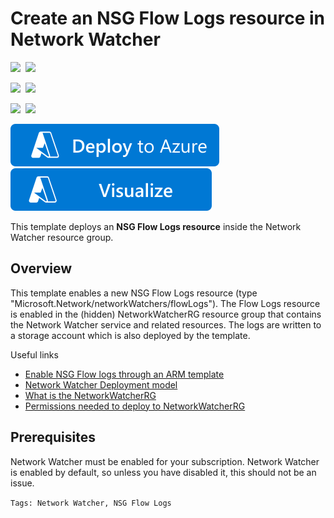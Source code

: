 # Create an NSG Flow Logs resource in Network Watcher

<IMG SRC="https://azurequickstartsservice.blob.core.windows.net/badges/101-networkwatcher-flowLogs-create/PublicLastTestDate.svg" />&nbsp;
<IMG SRC="https://azurequickstartsservice.blob.core.windows.net/badges/101-networkwatcher-flowLogs-create/PublicDeployment.svg" />&nbsp;

<IMG SRC="https://azurequickstartsservice.blob.core.windows.net/badges/101-networkwatcher-flowLogs-create/FairfaxLastTestDate.svg" />&nbsp;
<IMG SRC="https://azurequickstartsservice.blob.core.windows.net/badges/101-networkwatcher-flowLogs-create/FairfaxDeployment.svg" />&nbsp;

<IMG SRC="https://azurequickstartsservice.blob.core.windows.net/badges/101-networkwatcher-flowLogs-create/BestPracticeResult.svg" />&nbsp;
<IMG SRC="https://azurequickstartsservice.blob.core.windows.net/badges/101-networkwatcher-flowLogs-create/CredScanResult.svg" />&nbsp;

<a href="https://portal.azure.com/#create/Microsoft.Template/uri/https%3A%2F%2Fraw.githubusercontent.com%2FAzure%2Fazure-quickstart-templates%2Fmaster%2F101-networkwatcher-flowLogs-create%2Fazuredeploy.json" target="_blank">
<img src="https://raw.githubusercontent.com/Azure/azure-quickstart-templates/master/1-CONTRIBUTION-GUIDE/images/deploytoazure.svg"/>
</a>
<a href="http://armviz.io/#/?load=https%3A%2F%2Fraw.githubusercontent.com%2FAzure%2Fazure-quickstart-templates%2Fmaster%2F101-networkwatcher-flowLogs-create%2Fazuredeploy.json" target="_blank">
<img src="https://raw.githubusercontent.com/Azure/azure-quickstart-templates/master/1-CONTRIBUTION-GUIDE/images/visualizebutton.svg"/>
</a>


This template deploys an **NSG Flow Logs resource** inside the Network Watcher resource group.

## Overview

This template enables a new NSG Flow Logs resource (type "Microsoft.Network/networkWatchers/flowLogs").
The Flow Logs resource is enabled in the (hidden) NetworkWatcherRG resource group that contains the Network Watcher service and related resources. The logs are written to a storage account which is also deployed by the template.

Useful links
* [Enable NSG Flow logs through an ARM template](https://docs.microsoft.com/azure/network-watcher/network-watcher-nsg-flow-logging-azure-resource-manager)
* [Network Watcher Deployment model](https://docs.microsoft.com/azure/network-watcher/frequently-asked-questions#what-is-the-Network-Watcher-deployment-model)
* [What is the NetworkWatcherRG](https://docs.microsoft.com/azure/network-watcher/frequently-asked-questions#what-is-the-NetworkWatcherRG)
* [Permissions needed to deploy to NetworkWatcherRG ](https://docs.microsoft.com/azure/network-watcher/frequently-asked-questions#which-permissions-are-needed-to-use-network-watcher)


## Prerequisites

Network Watcher must be enabled for your subscription. Network Watcher is enabled by default, so unless you have disabled it, this should not be an issue.


`Tags: Network Watcher, NSG Flow Logs`
